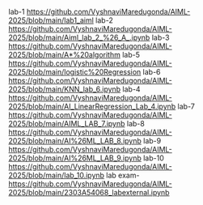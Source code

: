 lab-1 https://github.com/VyshnaviMaredugonda/AIML-2025/blob/main/lab1_aiml
lab-2 https://github.com/VyshnaviMaredugonda/AIML-2025/blob/main/Aiml_lab_2_%26_A_.ipynb
lab-3 https://github.com/VyshnaviMaredugonda/AIML-2025/blob/main/A*%20algorithm
lab-5 https://github.com/VyshnaviMaredugonda/AIML-2025/blob/main/logistic%20Regression
lab-6 https://github.com/VyshnaviMaredugonda/AIML-2025/blob/main/KNN_lab_6.ipynb
lab-4 https://github.com/VyshnaviMaredugonda/AIML-2025/blob/main/AI_LinearRegression_Lab_4.ipynb
lab-7 https://github.com/VyshnaviMaredugonda/AIML-2025/blob/main/AIML_LAB_7.ipynb
lab-8 https://github.com/VyshnaviMaredugonda/AIML-2025/blob/main/AI%26ML_LAB_8.ipynb
lab-9 https://github.com/VyshnaviMaredugonda/AIML-2025/blob/main/AI%26ML_LAB_9.ipynb
lab-10 https://github.com/VyshnaviMaredugonda/AIML-2025/blob/main/lab_10.ipynb
lab exam-https://github.com/VyshnaviMaredugonda/AIML-2025/blob/main/2303A54068_labexternal.ipynb
